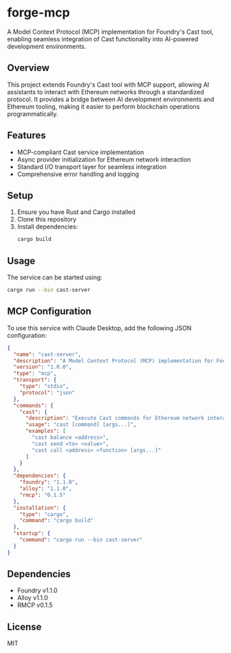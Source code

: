 # forge-mcp

A Model Context Protocol (MCP) implementation for Foundry's Cast tool, enabling seamless integration of Cast functionality into AI-powered development environments.

## Overview

This project extends Foundry's Cast tool with MCP support, allowing AI assistants to interact with Ethereum networks through a standardized protocol. It provides a bridge between AI development environments and Ethereum tooling, making it easier to perform blockchain operations programmatically.

## Features

- MCP-compliant Cast service implementation
- Async provider initialization for Ethereum network interaction
- Standard I/O transport layer for seamless integration
- Comprehensive error handling and logging

## Setup

1. Ensure you have Rust and Cargo installed
2. Clone this repository
3. Install dependencies:
   ```bash
   cargo build
   ```

## Usage

The service can be started using:
```bash
cargo run --bin cast-server
```

## MCP Configuration

To use this service with Claude Desktop, add the following JSON configuration:

```json
{
  "name": "cast-server",
  "description": "A Model Context Protocol (MCP) implementation for Foundry's Cast tool, enabling AI assistants to interact with Ethereum networks",
  "version": "1.0.0",
  "type": "mcp",
  "transport": {
    "type": "stdio",
    "protocol": "json"
  },
  "commands": {
    "cast": {
      "description": "Execute Cast commands for Ethereum network interaction",
      "usage": "cast [command] [args...]",
      "examples": [
        "cast balance <address>",
        "cast send <to> <value>",
        "cast call <address> <function> [args...]"
      ]
    }
  },
  "dependencies": {
    "foundry": "1.1.0",
    "alloy": "1.1.0",
    "rmcp": "0.1.5"
  },
  "installation": {
    "type": "cargo",
    "command": "cargo build"
  },
  "startup": {
    "command": "cargo run --bin cast-server"
  }
}
```

## Dependencies

- Foundry v1.1.0
- Alloy v1.1.0
- RMCP v0.1.5

## License

MIT